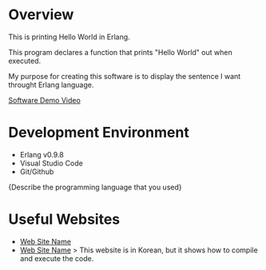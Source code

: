 # Overview

This is printing Hello World in Erlang.

This program declares a function that prints "Hello World" out when executed.

My purpose for creating this software is to display the sentence I want throught Erlang language.


[Software Demo Video](https://www.youtube.com/watch?v=YtpVGKHKXGY)

# Development Environment

* Erlang v0.9.8
* Visual Studio Code
* Git/Github

{Describe the programming language that you used}

# Useful Websites

* [Web Site Name](https://www.erlang.org/doc/man/io)
* [Web Site Name](https://boboob.tistory.com/16) > This website is in Korean, but it shows how to compile and execute the code.